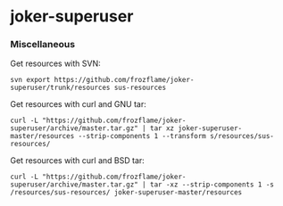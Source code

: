 joker-superuser
===============

### Miscellaneous 

Get resources with SVN:

    svn export https://github.com/frozflame/joker-superuser/trunk/resources sus-resources
    
Get resources with curl and GNU tar:
   
    curl -L "https://github.com/frozflame/joker-superuser/archive/master.tar.gz" | tar xz joker-superuser-master/resources --strip-components 1 --transform s/resources/sus-resources/ 
    
Get resources with curl and BSD tar:

    curl -L "https://github.com/frozflame/joker-superuser/archive/master.tar.gz" | tar -xz --strip-components 1 -s /resources/sus-resources/ joker-superuser-master/resources 
 
